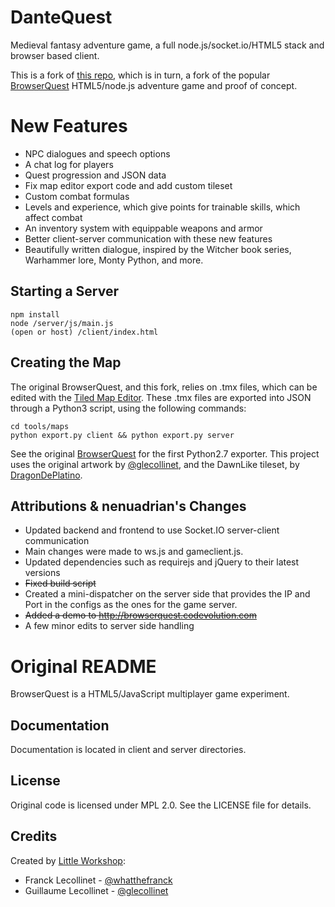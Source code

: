 

DanteQuest
============
Medieval fantasy adventure game, a full node.js/socket.io/HTML5 stack and browser based client.

This is a fork of [this repo](github.com/nenuadrian/browserquest), which is in turn, a fork of the popular [BrowserQuest](https://github.com/mozilla/BrowserQuest) HTML5/node.js adventure game and proof of concept.

New Features
============
  * NPC dialogues and speech options
  * A chat log for players
  * Quest progression and JSON data
  * Fix map editor export code and add custom tileset
  * Custom combat formulas
  * Levels and experience, which give points for trainable skills, which affect combat
  * An inventory system with equippable weapons and armor
  * Better client-server communication with these new features
  * Beautifully written dialogue, inspired by the Witcher book series, Warhammer lore, Monty Python, and more.

Starting a Server
-----------------

```
npm install
node /server/js/main.js
(open or host) /client/index.html
```

Creating the Map
----------------
The original BrowserQuest, and this fork, relies on .tmx files, which can be edited with the [Tiled Map Editor](http://www.mapeditor.org/). These .tmx files are exported into JSON
through a Python3 script, using the following commands:

```
cd tools/maps
python export.py client && python export.py server
```

See the original [BrowserQuest](https://github.com/mozilla/BrowserQuest) for the first Python2.7 exporter.
This project uses the original artwork by [@glecollinet](http://twitter.com/glecollinet), and the DawnLike tileset, by [DragonDePlatino](https://dragondeplatino.deviantart.com/).

Attributions & nenuadrian's Changes
-------------
  * Updated backend and frontend to use Socket.IO server-client communication
  * Main changes were made to ws.js and gameclient.js.
  * Updated dependencies such as requirejs and jQuery to their latest versions
  * ~~Fixed build script~~
  * Created a mini-dispatcher on the server side that provides the IP and Port in the configs as the ones for the game server.
  * ~~Added a demo to http://browserquest.codevolution.com~~
  * A few minor edits to server side handling

Original README
============
BrowserQuest is a HTML5/JavaScript multiplayer game experiment.


Documentation
-------------
Documentation is located in client and server directories.


License
-------
Original code is licensed under MPL 2.0.
See the LICENSE file for details.


Credits
-------
Created by [Little Workshop](http://www.littleworkshop.fr):

* Franck Lecollinet - [@whatthefranck](http://twitter.com/whatthefranck)
* Guillaume Lecollinet - [@glecollinet](http://twitter.com/glecollinet)
